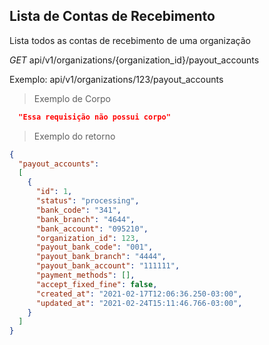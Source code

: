 ## Lista de Contas de Recebimento

Lista todos as contas de recebimento de uma organização

<div class="api-endpoint">
  <div class="endpoint-data">
    <i class="label label-get">GET</i>
     api/v1/organizations/{organization_id}/payout_accounts
  </div>
</div>

Exemplo: api/v1/organizations/123/payout_accounts
> Exemplo de Corpo

```json
  "Essa requisição não possui corpo"
```

> Exemplo do retorno

```json
{
  "payout_accounts":
  [
    {
      "id": 1,
      "status": "processing",
      "bank_code": "341",
      "bank_branch": "4644",
      "bank_account": "095210",
      "organization_id": 123,
      "payout_bank_code": "001",
      "payout_bank_branch": "4444",
      "payout_bank_account": "111111",
      "payment_methods": [],
      "accept_fixed_fine": false,
      "created_at": "2021-02-17T12:06:36.250-03:00",
      "updated_at": "2021-02-24T15:11:46.766-03:00",
    }
  ]
}
```

